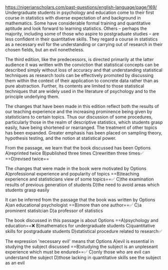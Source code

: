https://nigerianscholars.com/past-questions/english-language/page/169/
Undergraduate students in psychology and education come to their first course in statistics with diverse expectation of and background in mathematics. Some have considerable formal training and quantitative aptitude and look forward to learning statistics. Others – perhaps the majority, including some of those who aspire to postgraduate studies – are less confident in their quantitative skills. They regard a course in statistics as a necessary evil for the understanding or carrying out of research in their chosen fields, but an evil nonetheless.

The third edition, like the predecessors, is directed primarily at the latter audience it was written with the conviction that statistical concepts can be described simply without loss of accuracy and that understanding statistical techniques as research tools can be effectively promoted by discussing them within the context of their application to concrete data rather than as pure abstraction. Further, its contents are limited to those statistical techniques that are widely used in the literature of psychology and to the principle underlying them.

The changes that have been made in this edition reflect both the results of our teaching experience and the increasing prominence being given by statisticians to certain topics. Thus our discussion of some procedures, particularly those in the realm of descriptive statistics, which students grasp easily, have being shortened or rearranged. The treatment of other topics has been expanded. Greater emphasis has been placed on sampling theory, hypothesis testing, and the notion at statistical power.

From the passage, we learn that the book discussed has been
Options
A)reprinted twice
B)published three times
C)rewritten three times✅
==D)revised twice==

The changes that were made in the book were motivated by
Options
A)professional experience and popularity of topics
==B)teaching experience and statisticians view of some topics==✅
C)the examination results of previous generation of students
D)the need to avoid areas which students grasp easily

It can be inferred from the passage that the book was written by
Options
A)an educational psychologist
==B)more than one author==✅
C)a prominent statistcian
D)a professor of statistics

The book discussed in this passage is about
Options
==A)psychology and education==❌
B)mathematics for undergraduate students
C)quantitative skills for postgraduate students
D)statistical procedure related to research✅

The expression 'necessary evil' means that
Options
A)evil is essential in studying the subject discussed
==B)studying the subject is an unpleseant experience which must be endured==✅
C)only those who are evil can understand the subject
D)those lacking in quantitative skills see the subject as an evil